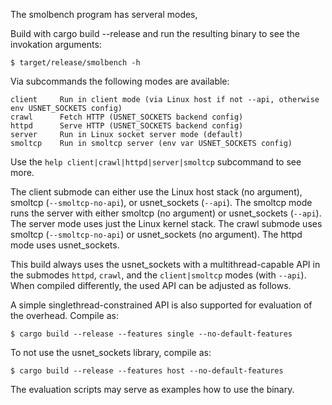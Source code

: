 The smolbench program has serveral modes, 

Build with cargo build --release and run the resulting binary to see the invokation arguments:

    $ target/release/smolbench -h

Via subcommands the following modes are available:

    client     Run in client mode (via Linux host if not --api, otherwise env USNET_SOCKETS config)
    crawl      Fetch HTTP (USNET_SOCKETS backend config)
    httpd      Serve HTTP (USNET_SOCKETS backend config)
    server     Run in Linux socket server mode (default)
    smoltcp    Run in smoltcp server (env var USNET_SOCKETS config)

Use the `help client|crawl|httpd|server|smoltcp` subcommand to see more.

The client submode can either use the Linux host stack (no argument), smoltcp (`--smoltcp-no-api`), or usnet_sockets (`--api`). The smoltcp mode runs the server with either smoltcp (no argument) or usnet_sockets (`--api`). The server mode uses just the Linux kernel stack.
The crawl submode uses smoltcp (`--smoltcp-no-api`) or usnet_sockets (no argument). The httpd mode uses usnet_sockets.

This build always uses the usnet_sockets with a multithread-capable API in the submodes `httpd`, `crawl`, and the `client|smoltcp` modes (with `--api`).
When compiled differently, the used API can be adjusted as follows.

A simple singlethread-constrained API is also supported for evaluation of the overhead. Compile as:

    $ cargo build --release --features single --no-default-features

To not use the usnet_sockets library, compile as:

    $ cargo build --release --features host --no-default-features

The evaluation scripts may serve as examples how to use the binary.
